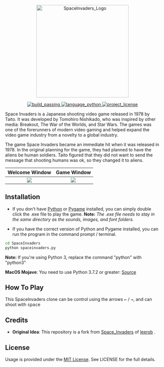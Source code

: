 <p align="center">
 <img src="https://upload.wikimedia.org/wikipedia/commons/thumb/1/18/Space_invaders_logo.svg/1280px-Space_invaders_logo.svg.png" alt="SpaceInvaders_Logo" width="300"/>
</p>

<p align="center">
    <a href="https://github.com/angelortizv/SpaceInvaders">
        <img src="https://img.shields.io/badge/build-passing-blue.svg"
             alt="build_passing">
    </a>
    <a href="https://github.com/angelortizv/SpaceInvaders">
        <img src="https://img.shields.io/badge/language-python-blue.svg"
             alt="language_python">
    </a>
    <a href="https://github.com/angelortizv/SpaceInvaders/blob/master/LICENSE">
        <img src="https://img.shields.io/badge/license-MIT-blue.svg"
             alt="project_license">
    </a>
</p>

Space Invaders is a Japanese shooting video game released in 1978 by Taito. It was developed by Tomohiro Nishikado, who was inspired by other media: Breakout, The War of the Worlds, and Star Wars. The games was one of the forerunners of modern video gaming and helped expand the video game industry from a novelty to a global industry.

The game Space Invaders became an immediate hit when it was released in 1978. In the original planning for the game, they had planned to have the aliens be human soldiers. Taito figured that they did not want to send the message that shooting humans was ok, so they changed it to aliens.

 Welcome Window             | Game Window  |
 :-------------------------:|:-------------------------:|
 ![](https://res.cloudinary.com/dek4evg4t/image/upload/v1562822588/Screenshot_from_2019-07-10_23.19.22.png)      | ![](https://res.cloudinary.com/dek4evg4t/image/upload/v1562822589/Screenshot_from_2019-07-10_23.20.28.png)     |
 

## Installation

- If you don't have [Python](https://www.python.org/downloads/) or [Pygame](http://www.pygame.org/download.shtml) installed, you can simply double click the .exe file to play the game.
  **Note:** _The .exe file needs to stay in the same directory as the sounds, images, and font folders._

- If you have the correct version of Python and Pygame installed, you can run the program in the command prompt / terminal.

```bash
cd SpaceInvaders
python spaceinvaders.py
```

**Note:** If you're using Python 3, replace the command "python" with "python3"

**MacOS Mojave**: You need to use Python 3.7.2 or greater: [Source](https://github.com/pygame/pygame/issues/555)

## How To Play
This SpaceInvaders clone can be control using the arrows <kbd>&leftarrow;</kbd> / <kbd>&rightarrow;</kbd>, and can shoot with <kbd>space</kbd>

## Credits
* **Original Idea**: This repository is a fork from [Space_Invaders](https://github.com/leerob/Space_Invaders) of  [leerob](https://github.com/leerob) .

## License
Usage is provided under the [MIT License](https://github.com/angelortizv/SpaceInvaders/blob/master/LICENSE). See LICENSE for the full details.
